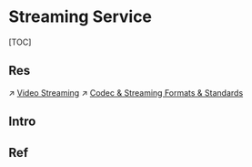 # Streaming Service

[TOC]



## Res
↗ [Video Streaming](../../🔑%20CS_Core/🏎️%20Computer%20Networking/Video%20Streaming%20&%20Internet%20Telephony/Video%20Streaming/Video%20Streaming.md)
↗ [Codec & Streaming Formats & Standards](../Codec%20&%20Media%20Formats%20&%20Standards/Streaming%20Formats%20&%20Standards/Streaming%20Formats%20&%20Standards.md)



## Intro



## Ref
